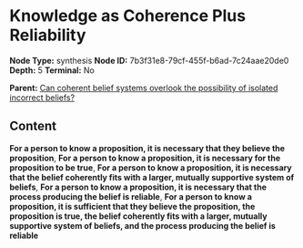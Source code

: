 # Knowledge as Coherence Plus Reliability

**Node Type:** synthesis
**Node ID:** 7b3f31e8-79cf-455f-b6ad-7c24aae20de0
**Depth:** 5
**Terminal:** No

**Parent:** [Can coherent belief systems overlook the possibility of isolated incorrect beliefs?](can-coherent-belief-systems-overlook-the-possibility-of-isolated-incorrect-beliefs-antithesis-f9c87791-5fd7-459b-b06b-8545870cdded.md)

## Content

**For a person to know a proposition, it is necessary that they believe the proposition**, **For a person to know a proposition, it is necessary for the proposition to be true**, **For a person to know a proposition, it is necessary that the belief coherently fits with a larger, mutually supportive system of beliefs**, **For a person to know a proposition, it is necessary that the process producing the belief is reliable**, **For a person to know a proposition, it is sufficient that they believe the proposition, the proposition is true, the belief coherently fits with a larger, mutually supportive system of beliefs, and the process producing the belief is reliable**
